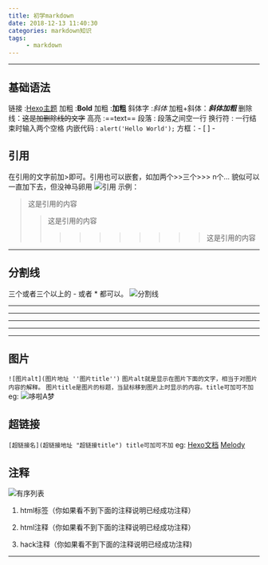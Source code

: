```yaml
---
title: 初学markdown
date: 2018-12-13 11:40:30
categories: markdown知识
tags: 
     - markdown
---
```

---

## 基础语法  

链接 :[Hexo主题](https://hexo.io/themes/)
加粗 :**Bold**
加粗 :**加粗**
斜体字 :*斜体*
加粗+斜体：***斜体加粗***
删除线：~~这是加删除线的文字~~
高亮 :==text==
段落 : 段落之间空一行
换行符 : 一行结束时输入两个空格
内嵌代码 : `alert('Hello World');`
方框：- [ ] -


## 引用  

在引用的文字前加>即可。引用也可以嵌套，如加两个>>三个>>>
n个...
貌似可以一直加下去，但没神马卵用
![引用](./images/reference.png "引用")
示例：
>这是引用的内容
>>这是引用的内容
>>>>>>>>>>这是引用的内容
---

## 分割线  

三个或者三个以上的 - 或者 * 都可以。
![分割线](./images/dividing-line.png "分割线")

---
----
***
*****
---

## 图片

`![图片alt](图片地址 ''图片title'')`
`图片alt就是显示在图片下面的文字，相当于对图片内容的解释。`
`图片title是图片的标题，当鼠标移到图片上时显示的内容。title可加可不加`
eg: ![哆啦A梦](./images/doraemon.jpg "哆啦A梦")

## 超链接

`[超链接名](超链接地址 "超链接title") title可加可不加`
eg:
[Hexo文档](https://hexo.io/zh-cn/docs/)
[Melody](https://molunerfinn.com/)

## 注释

![有序列表](./images/comment.png "有序列表")

1. html标签（你如果看不到下面的注释说明已经成功注释）  

    <div style='display: none'>哈哈我是注释，不会在浏览器中显示。我也是注释。</div>

2. html注释（你如果看不到下面的注释说明已经成功注释）  

<!--哈哈我是注释，不会在浏览器中显示。-->
<!--
哈哈我是多行
注释，
不会在浏览器中显示。
-->

3. hack注释（你如果看不到下面的注释说明已经成功注释)  

[^_^]: # (哈哈我是注释，不会在浏览器中显示。)

---
